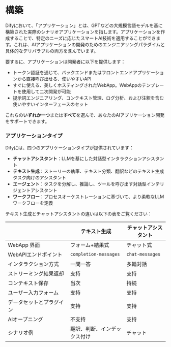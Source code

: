 # 構築

Difyにおいて、「アプリケーション」とは、GPTなどの大規模言語モデルを基に構築された実際のシナリオアプリケーションを指します。アプリケーションを作成することで、特定のニーズに応じたスマートAI技術を適用することができます。これは、AIアプリケーションの開発のためのエンジニアリングパラダイムと具体的なデリバラブルの両方を含んでいます。

要するに、アプリケーションは開発者に以下を提供します：

* トークン認証を通じて、バックエンドまたはフロントエンドアプリケーションから直接呼び出せる、使いやすいAPI
* すぐに使える、美しくホスティングされたWebApp。WebAppのテンプレートを使用して二次開発が可能
* 提示詞エンジニアリング、コンテキスト管理、ログ分析、および注釈を含む使いやすいインターフェースのセット

これらの**いずれか一つ**または**すべて**を選んで、あなたのAIアプリケーション開発をサポートできます。

### アプリケーションタイプ <a href="#application_type" id="application_type"></a>

Difyには、四つのアプリケーションタイプが提供されています：

* **チャットアシスタント**：LLMを基にした対話型インタラクションアシスタント
* **テキスト生成**：ストーリーの執筆、テキスト分類、翻訳などのテキスト生成タスク向けのアシスタント
* **エージェント**：タスクを分解し、推論し、ツールを呼び出す対話型インテリジェントアシスタント
* **ワークフロー**：プロセスオーケストレーションに基づいて、より柔軟なLLMワークフローを定義

テキスト生成とチャットアシスタントの違いは以下の表をご覧ください：

<table><thead><tr><th width="180.33333333333331"></th><th>テキスト生成</th><th>チャットアシスタント</th></tr></thead><tbody><tr><td>WebApp 界面</td><td>フォーム+結果式</td><td>チャット式</td></tr><tr><td>WebAPIエンドポイント</td><td><code>completion-messages</code></td><td><code>chat-messages</code></td></tr><tr><td>インタラクション方式</td><td>一問一答</td><td>多輪対話</td></tr><tr><td>ストリーミング結果返却</td><td>支持</td><td>支持</td></tr><tr><td>コンテキスト保存</td><td>当次</td><td>持続</td></tr><tr><td>ユーザー入力フォーム</td><td>支持</td><td>支持</td></tr><tr><td>データセットとプラグイン</td><td>支持</td><td>支持</td></tr><tr><td>AIオープニング</td><td>不支持</td><td>支持</td></tr><tr><td>シナリオ例</td><td>翻訳、判断、インデックス付け</td><td>チャット</td></tr></tbody></table>

###